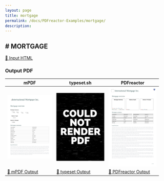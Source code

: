 ```yaml
---
layout: page
title: mortgage
permalink: /docs/PDFreactor-Examples/mortgage/
description: 
---
```




## <a name="MORTGAGE" id="MORTGAGE">#</a> MORTGAGE

[📄 Input HTML](/html/PDFreactor%20Examples/mortgage/mortgage.html)

### Output PDF

| mPDF | typeset.sh | PDFreactor |
|---------|---------|---------|
| ![mPDF Preview](mpdf__html_PDFreactor_Examples_mortgage_mortgage.html.png) | ![typeset Preview](typeset__html_PDFreactor_Examples_mortgage_mortgage.html.png) | ![PDFreactor Preview](pdfreactor__html_PDFreactor_Examples_mortgage_mortgage.html.png) |
| [📕 mPDF Output](mpdf__html_PDFreactor_Examples_mortgage_mortgage.html.pdf) | [📕 typeset Output](typeset__html_PDFreactor_Examples_mortgage_mortgage.html.pdf) | [📕 PDFreactor Output](pdfreactor__html_PDFreactor_Examples_mortgage_mortgage.html.pdf) |


